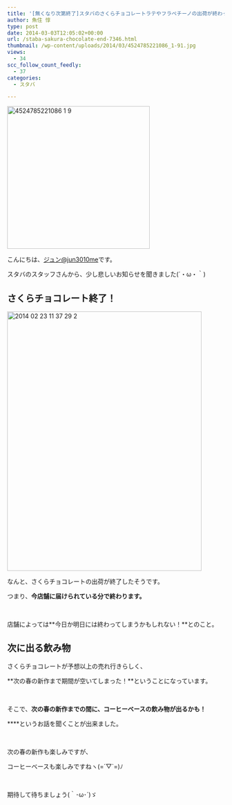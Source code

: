 ```yaml
---
title: '[無くなり次第終了]スタバのさくらチョコレートラテやフラペチーノの出荷が終わったらしい'
author: 魚住 惇
type: post
date: 2014-03-03T12:05:02+00:00
url: /staba-sakura-chocolate-end-7346.html
thumbnail: /wp-content/uploads/2014/03/4524785221086_1-91.jpg
views:
  - 34
scc_follow_count_feedly:
  - 37
categories:
  - スタバ

---
```

<img decoding="async" loading="lazy" title="4524785221086_1-9.jpg" src="/wp-content/uploads/2014/03/4524785221086_1-9.jpg" alt="4524785221086 1 9" width="330" height="330" border="0" />

<!--more-->

こんにちは、[ジュン@jun3010me][1]です。

スタバのスタッフさんから、少し悲しいお知らせを聞きました(´・ω・｀)

## さくらチョコレート終了！

<img decoding="async" loading="lazy" title="2014-02-23 11.37.29-2.jpg" src="/wp-content/uploads/2014/03/2014-02-23-11.37.29-2.jpg" alt="2014 02 23 11 37 29 2" width="450" height="600" border="0" /> 

なんと、さくらチョコレートの出荷が終了したそうです。

つまり、**今店舗に届けられている分で終わります。**

 

店舗によっては**今日か明日には終わってしまうかもしれない！**とのこと。

## 次に出る飲み物

さくらチョコレートが予想以上の売れ行きらしく、

**次の春の新作まで期間が空いてしまった！**ということになっています。

 

そこで、**次の春の新作までの間に、コーヒーベースの飲み物が出るかも！**

****というお話を聞くことが出来ました。

 

次の春の新作も楽しみですが、

コーヒーベースも楽しみですねヽ(=´▽\`=)ﾉ

 

期待して待ちましょう(｀･ω･´)ゞ

 [1]: https://twitter.com/jun3010me